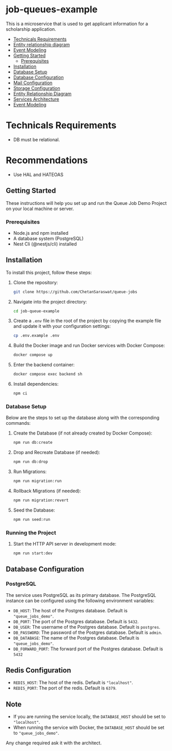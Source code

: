 # job-queues-example

This is a microservice that is used to get applicant information for a scholarship application.

- [Technicals Requirements](#technicals-requirements)
- [Entity relationship diagram](#entity-relationship-diagram)
- [Event Modeling](#event-modeling)
- [Getting Started](#getting-started)
  - [Prerequisites](#prerequisites)
- [Installation](#installation)
- [Database Setup](#database-setup)
- [Database Configuration](#database-configuration)
- [Mail Configuration](#mail-configuration)
- [Storage Configuration](#storage-configuration)
- [Entity Relationship Diagram](#entity-relationship-diagram)
- [Services Architecture](#services-architecture)
- [Event Modeling](#event-modeling)

# Technicals Requirements
- DB must be relational.

# Recommendations
- Use HAL and HATEOAS 


## Getting Started
These instructions will help you set up and run the Queue Job Demo Project on your local machine or server.

### Prerequisites
- Node.js and npm installed
- A database system (PostgreSQL)
- Nest Cli (@nestjs/cli) installed

## Installation
To install this project, follow these steps:

1. Clone the repository:
   ```bash
   git clone https://github.com/ChetanSaraswat/queue-jobs
   ```

2. Navigate into the project directory:
   ```bash
   cd job-queue-example
   ```

3. Create a `.env` file in the root of the project by copying the example file and update it with your configuration settings:
   ```sh
   cp .env.example .env
   ```

4. Build the Docker image and run Docker services with Docker Compose:
   ```sh
   docker compose up
   ```

5. Enter the backend container:
      ```sh
      docker compose exec backend sh
      ```

6. Install dependencies:
   ```sh
   npm ci
   ```
  
### Database Setup

Below are the steps to set up the database along with the corresponding commands:

1. Create the Database (if not already created by Docker Compose):
   ```bash
   npm run db:create
   ```

2. Drop and Recreate Database (if needed):
   ```bash
   npm run db:drop
   ```

3. Run Migrations:
   ```bash
   npm run migration:run
   ```

4. Rollback Migrations (if needed):
     ```bash
     npm run migration:revert
     ```

5. Seed the Database:
   ```bash
   npm run seed:run
   ```

### Running the Project

1. Start the HTTP API server in development mode:
   ```bash
   npm run start:dev
   ```

## Database Configuration
### PostgreSQL
The service uses PostgreSQL as its primary database. The PostgreSQL instance can be configured using the following environment variables:
- `DB_HOST`: The host of the Postgres database. Default is `"queue_jobs_demo"`.
- `DB_PORT`: The port of the Postgres database. Default is `5432`.
- `DB_USER`: The username of the Postgres database. Default is `postgres`.
- `DB_PASSWORD`: The password of the Postgres database. Default is `admin`.
- `DB_DATABASE`: The name of the Postgres database. Default is `"queue_jobs_demo"`.
- `DB_FORWARD_PORT`: The forward port of the Postgres database. Default is `5432`
  <a name="redis-configuration"></a>
## Redis Configuration
- `REDIS_HOST`: The host of the redis. Default is `"localhost"`.
- `REDIS_PORT`: The port of the redis. Default is `6379`.

## Note
- If you are running the service locally, the `DATABASE_HOST` should be set to `"localhost"`.
- When running the service with Docker, the `DATABASE_HOST` should be set to `"queue_jobs_demo"`.

Any change required ask it with the architect.
